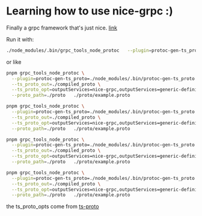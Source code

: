 # Learning how to use nice-grpc :)

Finally a grpc framework that's just nice. [link](https://github.com/deeplay-io/nice-grpc/tree/master/packages/nice-grpc)

Run it with:

```sh
./node_modules/.bin/grpc_tools_node_protoc   --plugin=protoc-gen-ts_proto=./node_modules/.bin/protoc-gen-ts_proto   --ts_proto_out=./compiled_proto   --ts_proto_opt=outputServices=nice-grpc,outputServices=generic-definitions,useExactTypes=false   --proto_path=./proto   ./proto/example.proto
```

or like

```sh
pnpm grpc_tools_node_protoc \
  --plugin=protoc-gen-ts_proto=./node_modules/.bin/protoc-gen-ts_proto \
  --ts_proto_out=./compiled_proto \
  --ts_proto_opt=outputServices=nice-grpc,outputServices=generic-definitions,useExactTypes=false \
  --proto_path=./proto   ./proto/example.proto
```

```sh
pnpm grpc_tools_node_protoc \
  --plugin=protoc-gen-ts_proto=./node_modules/.bin/protoc-gen-ts_proto \
  --ts_proto_out=./compiled_proto \
  --ts_proto_opt=outputServices=nice-grpc,outputServices=generic-definitions,useExactTypes=true \
  --proto_path=./proto   ./proto/example.proto
```

```sh
pnpm grpc_tools_node_protoc \
  --plugin=protoc-gen-ts_proto=./node_modules/.bin/protoc-gen-ts_proto \
  --ts_proto_out=./compiled_proto \
  --ts_proto_opt=outputServices=nice-grpc,outputServices=generic-definitions,useExactTypes=true,useOptionals=none \
  --proto_path=./proto   ./proto/example.proto
```

<!-- I like this one because outputPartialMethods=false makes it so my client & service implementation methods type check on the message, not a DeepPartial of the messages -->

```sh
pnpm grpc_tools_node_protoc \
  --plugin=protoc-gen-ts_proto=./node_modules/.bin/protoc-gen-ts_proto \
  --ts_proto_out=./compiled_proto \
  --ts_proto_opt=outputServices=nice-grpc,outputServices=generic-definitions,useExactTypes=false,outputPartialMethods=false \
  --proto_path=./proto   ./proto/example.proto
```

the ts_proto_opts come from [ts-proto](https://github.com/stephenh/ts-proto)
